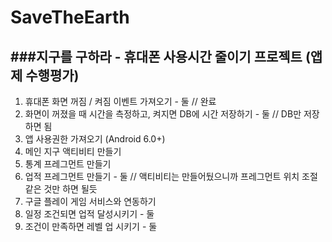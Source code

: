 # SaveTheEarth
###지구를 구하라 - 휴대폰 사용시간 줄이기 프로젝트 (앱제 수행평가)
-
1. 휴대폰 화면 꺼짐 / 켜짐 이벤트 가져오기 - 둘 // 완료
2. 화면이 꺼졌을 때 시간을 측정하고, 켜지면 DB에 시간 저장하기 - 둘 // DB만 저장하면 됨
3. 앱 사용권한 가져오기 (Android 6.0+)
4. 메인 지구 액티비티 만들기
5. 통계 프레그먼트 만들기
6. 업적 프레그먼트 만들기 - 둘 // 액티비티는 만들어뒀으니까 프레그먼트 위치 조절같은 것만 하면 될듯
7. 구글 플레이 게임 서비스와 연동하기
8. 일정 조건되면 업적 달성시키기 - 둘
9. 조건이 만족하면 레벨 업 시키기 - 둘